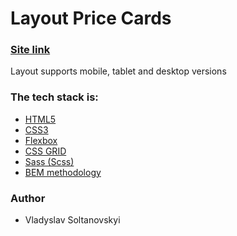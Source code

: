 # Layout Price Cards

### [Site link](https://vladyslav-soltanovskyi.github.io/layout-price-cards/)

Layout supports mobile, tablet and desktop versions

### The tech stack is:

- [HTML5](https://en.wikipedia.org/wiki/HTML5)
- [CSS3](https://en.wikipedia.org/wiki/Cascading_Style_Sheets)
- [Flexbox](https://en.wikipedia.org/wiki/CSS_Flexible_Box_Layout)
- [CSS GRID](https://developer.mozilla.org/en-US/docs/Web/CSS/CSS_Grid_Layout)
- [Sass (Scss)](https://sass-lang.com/)
- [BEM methodology](https://en.bem.info/methodology/)

### Author

- Vladyslav Soltanovskyi